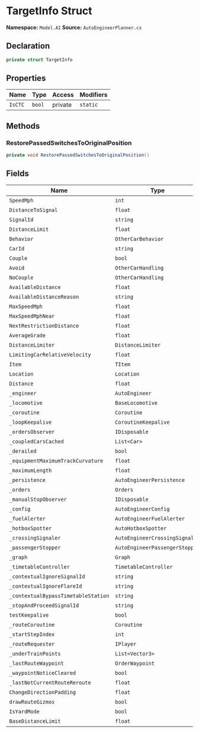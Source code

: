 # TargetInfo Struct

**Namespace:** `Model.AI`
**Source:** `AutoEngineerPlanner.cs`

## Declaration

```csharp
private struct TargetInfo
```

## Properties

| Name | Type | Access | Modifiers |
|------|------|--------|-----------|
| `IsCTC` | `bool` | private | `static` |

## Methods

### RestorePassedSwitchesToOriginalPosition

```csharp
private void RestorePassedSwitchesToOriginalPosition()
```

## Fields

| Name | Type | Access | Modifiers |
|------|------|--------|-----------|
| `SpeedMph` | `int` | public | - |
| `DistanceToSignal` | `float` | public | - |
| `SignalId` | `string` | public | `readonly` |
| `DistanceLimit` | `float` | public | - |
| `Behavior` | `OtherCarBehavior` | public | `readonly` |
| `CarId` | `string` | public | `readonly` |
| `Couple` | `bool` | public | - |
| `Avoid` | `OtherCarHandling` | public | `static` |
| `NoCouple` | `OtherCarHandling` | public | `static` |
| `AvailableDistance` | `float` | public | - |
| `AvailableDistanceReason` | `string` | public | - |
| `MaxSpeedMph` | `float` | public | - |
| `MaxSpeedMphNear` | `float` | public | - |
| `NextRestrictionDistance` | `float` | public | - |
| `AverageGrade` | `float` | public | - |
| `DistanceLimiter` | `DistanceLimiter` | public | - |
| `LimitingCarRelativeVelocity` | `float` | public | - |
| `Item` | `TItem` | public | `readonly` |
| `Location` | `Location` | public | `readonly` |
| `Distance` | `float` | public | `readonly` |
| `_engineer` | `AutoEngineer` | private | - |
| `_locomotive` | `BaseLocomotive` | private | - |
| `_coroutine` | `Coroutine` | private | - |
| `_loopKeepalive` | `CoroutineKeepalive` | private | `readonly` |
| `_ordersObserver` | `IDisposable` | private | - |
| `_coupledCarsCached` | `List<Car>` | private | `readonly` |
| `_derailed` | `bool` | private | - |
| `_equipmentMaximumTrackCurvature` | `float` | private | - |
| `_maximumLength` | `float` | private | - |
| `_persistence` | `AutoEngineerPersistence` | private | - |
| `_orders` | `Orders` | private | - |
| `_manualStopObserver` | `IDisposable` | private | - |
| `_config` | `AutoEngineerConfig` | private | - |
| `_fuelAlerter` | `AutoEngineerFuelAlerter` | private | - |
| `_hotboxSpotter` | `AutoHotboxSpotter` | private | - |
| `_crossingSignaler` | `AutoEngineerCrossingSignaler` | private | - |
| `_passengerStopper` | `AutoEngineerPassengerStopper` | private | - |
| `_graph` | `Graph` | private | - |
| `_timetableController` | `TimetableController` | private | - |
| `_contextualIgnoreSignalId` | `string` | private | - |
| `_contextualIgnoreFlareId` | `string` | private | - |
| `_contextualBypassTimetableStation` | `string` | private | - |
| `_stopAndProceedSignalId` | `string` | private | - |
| `testKeepalive` | `bool` | private | - |
| `_routeCoroutine` | `Coroutine` | private | - |
| `_startStepIndex` | `int` | private | - |
| `_routeRequester` | `IPlayer` | private | - |
| `_underTrainPoints` | `List<Vector3>` | private | `readonly` |
| `_lastRouteWaypoint` | `OrderWaypoint` | private | - |
| `_waypointNoticeCleared` | `bool` | private | - |
| `_lastNotCurrentRouteReroute` | `float` | private | - |
| `ChangeDirectionPadding` | `float` | private | `const` |
| `drawRouteGizmos` | `bool` | private | - |
| `IsYardMode` | `bool` | internal | - |
| `BaseDistanceLimit` | `float` | private | - |

